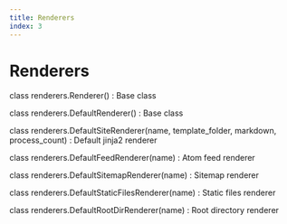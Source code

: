 ```yaml
---
title: Renderers
index: 3
---
```

# Renderers

class renderers.Renderer()
: Base class


class renderers.DefaultRenderer()
: Base class


class renderers.DefaultSiteRenderer(name, template_folder, markdown, process_count)
: Default jinja2 renderer


class renderers.DefaultFeedRenderer(name)
: Atom feed renderer


class renderers.DefaultSitemapRenderer(name)
: Sitemap renderer


class renderers.DefaultStaticFilesRenderer(name)
: Static files renderer


class renderers.DefaultRootDirRenderer(name)
: Root directory renderer
